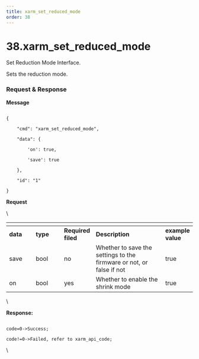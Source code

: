 ```yaml
---
title: xarm_set_reduced_mode
order: 38
---
```

# 38.xarm\_set\_reduced\_mode


Set Reduction Mode Interface.

Sets the reduction mode.
 







###  Request & Response

**Message**




```

{

    "cmd": "xarm_set_reduced_mode",

    "data": {

        'on': true, 

        'save': true

    },

    "id": "1"

}

```     
**Request**



\













<table data-header-hidden><thead><tr><th width="89"></th><th width="100"></th><th width="65"></th><th width="300"></th><th></th></tr></thead><tbody><tr><td><strong>data</strong></td><td><strong>type</strong></td><td><strong>Required filed</strong></td><td><strong>Description</strong></td><td><strong>example value</strong></td></tr><tr><td>save</td><td>bool</td><td>no</td><td>Whether to save the settings to the firmware or not, or false if not</td><td>true</td></tr><tr><td>on</td><td>bool</td><td>yes</td><td>Whether to enable the shrink mode</td><td>true</td></tr></tbody></table>



\





**Response:**     



```

code=0->Success;

code!=0->Failed, refer to xarm_api_code;

```



\










